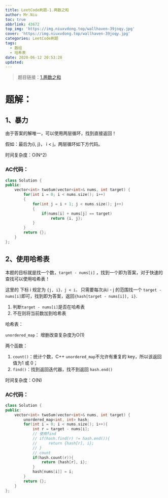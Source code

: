 ```yaml
---
title: LeetCode刷题-1.两数之和
author: Mr.Niu
toc: true
abbrlink: 43672
top_img: 'https://img.niuxvdong.top/wallhaven-39joqy.jpg'
cover: 'https://img.niuxvdong.top/wallhaven-39joqy.jpg'
categories: LeetCode刷题
tags:
  - 数组
  - 哈希表
date: 2020-06-12 20:53:28
updated:
---
```








> 题目链接：[1.两数之和](https://leetcode-cn.com/problems/two-sum/)



# 题解：

## 1、暴力



由于答案的解唯一，可以使用两层循环，找到直接返回！

假如：最后为{i, j}， i < j，两层循环如下方代码。

时间复杂度：O(N^2)



### AC代码：

```c++
class Solution {
public:
    vector<int> twoSum(vector<int>& nums, int target) {
        for(int i = 0; i < nums.size(); i++)
        {
            for(int j = i + 1; j < nums.size(); j++)
            {
                if(nums[i] + nums[j] == target)
                    return {i, j};
            }
        }
        return {};
    }
};
```





## 2、使用哈希表



本题的目标就是找一个数，`target - nums[i]` ，找到一个即为答案，对于快速的查找可以使用哈希表！



这里的 下标 i 规定为 `{j, i}，j < i，` 只需要每次从i - j 的范围找一个 `target - nums[i]`即可，找到即为答案，返回`{hash[target - nums[i]], i}`.



1. 判断`target - nums[i]`是否在哈希表
2. 不在则将当前数加到哈希表



哈希表：



`unordered_map`： 增删改查复杂度为O(1)



两个函数：



1. `count()`：统计个数，C++  `unordered_map`不允许有重复的 key，所以该返回值为1 或 0；
2. `find()`：找到返回迭代器，找不到返回 `hash.end()`



时间复杂度：O(N)



### AC代码：



```c++
class Solution {
public:
    vector<int> twoSum(vector<int>& nums, int target) {
        unordered_map<int, int> hash;
        for(int i = 0; i < nums.size(); i++){
            int r = target - nums[i];
            // 使用find
            // if(hash.find(r) != hash.end()){
            //     return {hash[r], i};
            // }
            // count
            if(hash.count(r)){
                return {hash[r], i};
            }
            hash[nums[i]] = i;
        }
        return {};
    }
};
```



